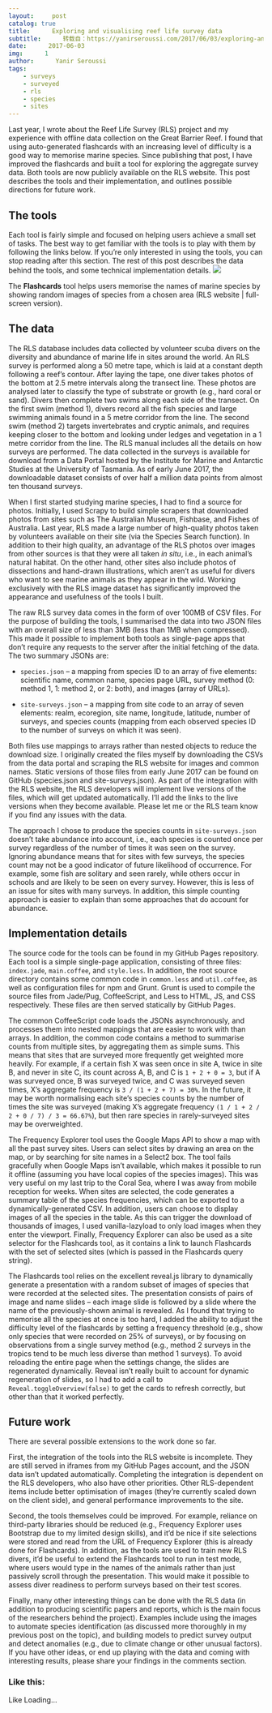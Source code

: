 ```yaml
---
layout:     post
catalog: true
title:      Exploring and visualising reef life survey data
subtitle:      转载自：https://yanirseroussi.com/2017/06/03/exploring-and-visualising-reef-life-survey-data/
date:      2017-06-03
img:      1
author:      Yanir Seroussi
tags:
    - surveys
    - surveyed
    - rls
    - species
    - sites
---
```


Last year, I wrote about the Reef Life Survey (RLS) project and my experience with offline data collection on the Great Barrier Reef. I found that using auto-generated flashcards with an increasing level of difficulty is a good way to memorise marine species. Since publishing that post, I have improved the flashcards and built a tool for exploring the aggregate survey data. Both tools are now publicly available on the RLS website. This post describes the tools and their implementation, and outlines possible directions for future work.

## The tools

Each tool is fairly simple and focused on helping users achieve a small set of tasks. The best way to get familiar with the tools is to play with them by following the links below. If you’re only interested in using the tools, you can stop reading after this section. The rest of this post describes the data behind the tools, and some technical implementation details.
![](https://yanirseroussi.files.wordpress.com/2017/05/reef-life-survey-flashcards-screenshot.png?w=940)


The **Flashcards** tool helps users memorise the names of marine species by showing random images of species from a chosen area (RLS website | full-screen version).

## The data

The RLS database includes data collected by volunteer scuba divers on the diversity and abundance of marine life in sites around the world. An RLS survey is performed along a 50 metre tape, which is laid at a constant depth following a reef’s contour. After laying the tape, one diver takes photos of the bottom at 2.5 metre intervals along the transect line. These photos are analysed later to classify the type of substrate or growth (e.g., hard coral or sand). Divers then complete two swims along each side of the transect. On the first swim (method 1), divers record all the fish species and large swimming animals found in a 5 metre corridor from the line. The second swim (method 2) targets invertebrates and cryptic animals, and requires keeping closer to the bottom and looking under ledges and vegetation in a 1 metre corridor from the line. The RLS manual includes all the details on how surveys are performed. The data collected in the surveys is available for download from a Data Portal hosted by the Institute for Marine and Antarctic Studies at the University of Tasmania. As of early June 2017, the downloadable dataset consists of over half a million data points from almost ten thousand surveys.

When I first started studying marine species, I had to find a source for photos. Initially, I used Scrapy to build simple scrapers that downloaded photos from sites such as The Australian Museum, Fishbase, and Fishes of Australia. Last year, RLS made a large number of high-quality photos taken by volunteers available on their site (via the Species Search function). In addition to their high quality, an advantage of the RLS photos over images from other sources is that they were all taken *in situ*, i.e., in each animal’s natural habitat. On the other hand, other sites also include photos of dissections and hand-drawn illustrations, which aren’t as useful for divers who want to see marine animals as they appear in the wild. Working exclusively with the RLS image dataset has significantly improved the appearance and usefulness of the tools I built.

The raw RLS survey data comes in the form of over 100MB of CSV files. For the purpose of building the tools, I summarised the data into two JSON files with an overall size of less than 3MB (less than 1MB when compressed). This made it possible to implement both tools as single-page apps that don’t require any requests to the server after the initial fetching of the data. The two summary JSONs are:

- `species.json` – a mapping from species ID to an array of five elements: scientific name, common name, species page URL, survey method (0: method 1, 1: method 2, or 2: both), and images (array of URLs).

- `site-surveys.json` – a mapping from site code to an array of seven elements: realm, ecoregion, site name, longitude, latitude, number of surveys, and species counts (mapping from each observed species ID to the number of surveys on which it was seen).


Both files use mappings to arrays rather than nested objects to reduce the download size. I originally created the files myself by downloading the CSVs from the data portal and scraping the RLS website for images and common names. Static versions of those files from early June 2017 can be found on GitHub (species.json and site-surveys.json). As part of the integration with the RLS website, the RLS developers will implement live versions of the files, which will get updated automatically. I’ll add the links to the live versions when they become available. Please let me or the RLS team know if you find any issues with the data.

The approach I chose to produce the species counts in `site-surveys.json` doesn’t take abundance into account, i.e., each species is counted once per survey regardless of the number of times it was seen on the survey. Ignoring abundance means that for sites with few surveys, the species count may not be a good indicator of future likelihood of occurrence. For example, some fish are solitary and seen rarely, while others occur in schools and are likely to be seen on every survey. However, this is less of an issue for sites with many surveys. In addition, this simple counting approach is easier to explain than some approaches that do account for abundance.

## Implementation details

The source code for the tools can be found in my GitHub Pages repository. Each tool is a simple single-page application, consisting of three files: `index.jade`, `main.coffee`, and `style.less`. In addition, the root source directory contains some common code in `common.less` and `util.coffee`, as well as configuration files for npm and Grunt. Grunt is used to compile the source files from Jade/Pug, CoffeeScript, and Less to HTML, JS, and CSS respectively. These files are then served statically by GitHub Pages.

The common CoffeeScript code loads the JSONs asynchronously, and processes them into nested mappings that are easier to work with than arrays. In addition, the common code contains a method to summarise counts from multiple sites, by aggregating them as simple sums. This means that sites that are surveyed more frequently get weighted more heavily. For example, if a certain fish X was seen once in site A, twice in site B, and never in site C, its count across A, B, and C is `1 + 2 + 0 = 3`, but if A was surveyed once, B was surveyed twice, and C was surveyed seven times, X’s aggregate frequency is `3 / (1 + 2 + 7) = 30%`. In the future, it may be worth normalising each site’s species counts by the number of times the site was surveyed (making X’s aggregate frequency `(1 / 1 + 2 / 2 + 0 / 7) / 3 = 66.67%`), but then rare species in rarely-surveyed sites may be overweighted. 

The Frequency Explorer tool uses the Google Maps API to show a map with all the past survey sites. Users can select sites by drawing an area on the map, or by searching for site names in a Select2 box. The tool fails gracefully when Google Maps isn’t available, which makes it possible to run it offline (assuming you have local copies of the species images). This was very useful on my last trip to the Coral Sea, where I was away from mobile reception for weeks. When sites are selected, the code generates a summary table of the species frequencies, which can be exported to a dynamically-generated CSV. In addition, users can choose to display images of all the species in the table. As this can trigger the download of thousands of images, I used vanilla-lazyload to only load images when they enter the viewport. Finally, Frequency Explorer can also be used as a site selector for the Flashcards tool, as it contains a link to launch Flashcards with the set of selected sites (which is passed in the Flashcards query string).

The Flashcards tool relies on the excellent reveal.js library to dynamically generate a presentation with a random subset of images of species that were recorded at the selected sites. The presentation consists of pairs of image and name slides – each image slide is followed by a slide where the name of the previously-shown animal is revealed. As I found that trying to memorise all the species at once is too hard, I added the ability to adjust the difficulty level of the flashcards by setting a frequency threshold (e.g., show only species that were recorded on 25% of surveys), or by focusing on observations from a single survey method (e.g., method 2 surveys in the tropics tend to be much less diverse than method 1 surveys). To avoid reloading the entire page when the settings change, the slides are regenerated dynamically. Reveal isn’t really built to account for dynamic regeneration of slides, so I had to add a call to `Reveal.toggleOverview(false)` to get the cards to refresh correctly, but other than that it worked perfectly.

## Future work

There are several possible extensions to the work done so far.

First, the integration of the tools into the RLS website is incomplete. They are still served in iframes from my GitHub Pages account, and the JSON data isn’t updated automatically. Completing the integration is dependent on the RLS developers, who also have other priorities. Other RLS-dependent items include better optimisation of images (they’re currently scaled down on the client side), and general performance improvements to the site.

Second, the tools themselves could be improved. For example, reliance on third-party libraries should be reduced (e.g., Frequency Explorer uses Bootstrap due to my limited design skills), and it’d be nice if site selections were stored and read from the URL of Frequency Explorer (this is already done for Flashcards). In addition, as the tools are used to train new RLS divers, it’d be useful to extend the Flashcards tool to run in test mode, where users would type in the names of the animals rather than just passively scroll through the presentation. This would make it possible to assess diver readiness to perform surveys based on their test scores.

Finally, many other interesting things can be done with the RLS data (in addition to producing scientific papers and reports, which is the main focus of the researchers behind the project). Examples include using the images to automate species identification (as discussed more thoroughly in my previous post on the topic), and building models to predict survey output and detect anomalies (e.g., due to climate change or other unusual factors). If you have other ideas, or end up playing with the data and coming with interesting results, please share your findings in the comments section.

### Like this:

Like Loading...
